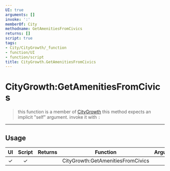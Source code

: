 ```yaml
---
UI: true
arguments: []
invoke: ':'
memberOf: City
methodname: GetAmenitiesFromCivics
returns: []
script: true
tags:
- City/CityGrowth/_function
- function/UI
- function/script
title: CityGrowth.GetAmenitiesFromCivics
---
```

# CityGrowth:GetAmenitiesFromCivics
> this function is a member of [CityGrowth](civ-6/lua/CityGrowth.md)
> this method expects an implicit "self" argument. invoke it with `:`
-----
## Usage
|  UI | Script | Returns | Function | Arguments |
|:---:|:------:|-------:|:--------:|:---------|
|✓|✓||CityGrowth:GetAmenitiesFromCivics||
